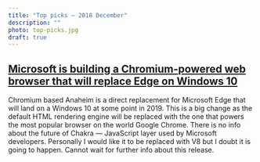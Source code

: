 ```yaml
---
title: "Top picks — 2018 December"
description: ""
photo: top-picks.jpg
draft: true
---
```


## [Microsoft is building a Chromium-powered web browser that will replace Edge on Windows 10](https://www.windowscentral.com/microsoft-building-chromium-powered-web-browser-windows-10)

Chromium based Anaheim is a direct replacement for Microsoft Edge that will land on a Windows 10 at some point in 2019. This is a big change as the default HTML rendering engine will be replaced with the one that powers the most popular browser on the world Google Chrome. There is no info about the future of Chakra — JavaScript layer used by Microsoft developers. Personally I would like it to be replaced with V8 but I doubt it is going to happen. Cannot wait for further info about this release.
